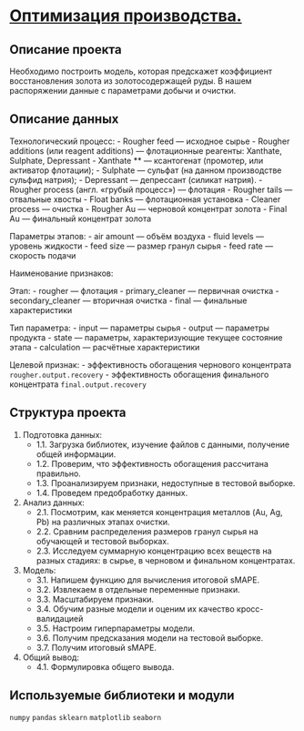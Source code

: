 # [Оптимизация производства.]( https://github.com/Viktoriy-Petrova/Yandex.Practicum.Data_Scientist/blob/main/Project_%E2%84%964/project_04.ipynb)

## Описание проекта

Необходимо построить модель, которая предскажет коэффициент восстановления золота из золотосодержащей руды. В нашем распоряжении данные с параметрами добычи и очистки.

## Описание данных

Технологический процесс:
    - Rougher feed — исходное сырье
    - Rougher additions (или reagent additions) — флотационные реагенты: Xanthate, Sulphate, Depressant
    - Xanthate ** — ксантогенат (промотер, или активатор флотации);
    - Sulphate — сульфат (на данном производстве сульфид натрия);
    - Depressant — депрессант (силикат натрия).
    - Rougher process (англ. «грубый процесс») — флотация
    - Rougher tails — отвальные хвосты
    - Float banks — флотационная установка
    - Cleaner process — очистка
    - Rougher Au — черновой концентрат золота
    - Final Au — финальный концентрат золота

Параметры этапов:
    - air amount — объём воздуха
    - fluid levels — уровень жидкости
    - feed size — размер гранул сырья
    - feed rate — скорость подачи

Наименование признаков:

Этап:
    - rougher — флотация
    - primary_cleaner — первичная очистка
    - secondary_cleaner — вторичная очистка
    - final — финальные характеристики

Тип параметра:
    - input — параметры сырья
    - output — параметры продукта
    - state — параметры, характеризующие текущее состояние этапа
    - calculation — расчётные характеристики

Целевой признак:
    - эффективность обогащения чернового концентрата `rougher.output.recovery`
    - эффективность обогащения финального концентрата `final.output.recovery`

## Структура проекта
1. Подготовка данных:
    - 1.1. Загрузка библиотек, изучение файлов с данными, получение общей информации.
    - 1.2. Проверим, что эффективность обогащения рассчитана правильно.
    - 1.3. Проанализируем признаки, недоступные в тестовой выборке.
    - 1.4. Проведем предобработку данных.
2. Анализ данных:
    - 2.1. Посмотрим, как меняется концентрация металлов (Au, Ag, Pb) на различных этапах очистки.
    - 2.2. Сравним распределения размеров гранул сырья на обучающей и тестовой выборках.
    - 2.3. Исследуем суммарную концентрацию всех веществ на разных стадиях: в сырье, в черновом и финальном концентратах.
3. Модель:
    - 3.1. Напишем функцию для вычисления итоговой sMAPE.
    - 3.2. Извлекаем в отдельные переменные признаки.
    - 3.3. Масштабируем признаки.
    - 3.4. Обучим разные модели и оценим их качество кросс-валидацией
    - 3.5. Настроим гиперпараметры модели.
    - 3.6. Получим предсказания модели на тестовой выборке.
    - 3.7. Получим итоговый sMAPE.
4. Общий вывод:
    - 4.1. Формулировка общего вывода.

## Используемые библиотеки и модули
`numpy` `pandas`  `sklearn` `matplotlib` `seaborn`
